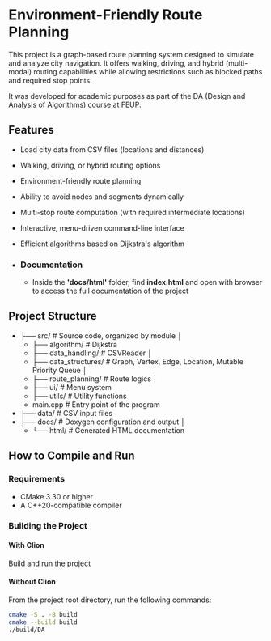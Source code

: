 # Environment-Friendly Route Planning

This project is a graph-based route planning system designed to simulate and analyze city navigation. It offers walking, driving, and hybrid (multi-modal) routing capabilities while allowing restrictions such as blocked paths and required stop points.

It was developed for academic purposes as part of the DA (Design and Analysis of Algorithms) course at FEUP.

## Features

- Load city data from CSV files (locations and distances)
- Walking, driving, or hybrid routing options
- Environment-friendly route planning
- Ability to avoid nodes and segments dynamically
- Multi-stop route computation (with required intermediate locations)
- Interactive, menu-driven command-line interface
- Efficient algorithms based on Dijkstra's algorithm


- ### Documentation

  - Inside the **'docs/html'** folder, find **index.html** and open with browser to access the full documentation of the project

## Project Structure

- ├── src/ # Source code, organized by module │ 
   - ├── algorithm/ # Dijkstra
   - ├── data_handling/ # CSVReader │ 
   - ├── data_structures/ # Graph, Vertex, Edge, Location, Mutable Priority Queue │ 
   - ├── route_planning/ # Route logics │ 
   - ├── ui/ # Menu system
   - ├── utils/ # Utility functions
   - main.cpp # Entry point of the program
- ├── data/ # CSV input files 
- ├── docs/ # Doxygen configuration and output │ 
  - └── html/ # Generated HTML documentation

## How to Compile and Run

### Requirements

- CMake 3.30 or higher
- A C++20-compatible compiler

### Building the Project

#### With Clion

Build and run the project

#### Without Clion

From the project root directory, run the following commands:

```bash
cmake -S . -B build
cmake --build build
./build/DA
